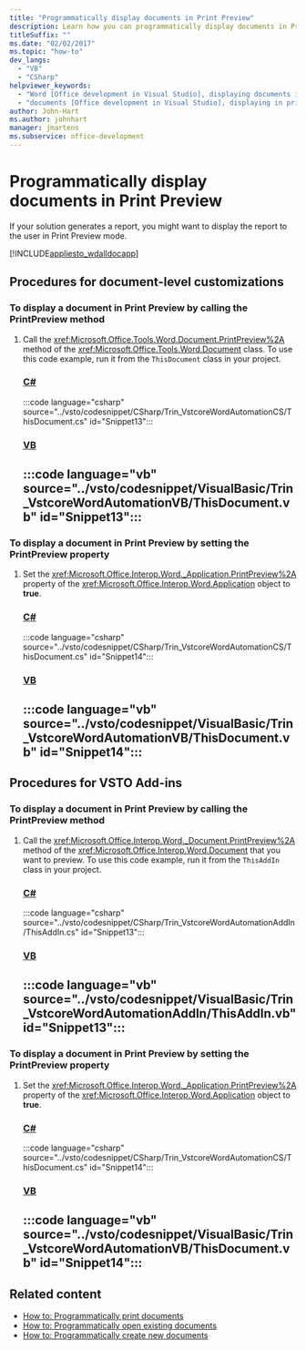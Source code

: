 ```yaml
---
title: "Programmatically display documents in Print Preview"
description: Learn how you can programmatically display documents in Print Preview in a Microsoft Word document.
titleSuffix: ""
ms.date: "02/02/2017"
ms.topic: "how-to"
dev_langs:
  - "VB"
  - "CSharp"
helpviewer_keywords:
  - "Word [Office development in Visual Studio], displaying documents in print preview"
  - "documents [Office development in Visual Studio], displaying in print preview"
author: John-Hart
ms.author: johnhart
manager: jmartens
ms.subservice: office-development
---
```

# Programmatically display documents in Print Preview

  If your solution generates a report, you might want to display the report to the user in Print Preview mode.

 [!INCLUDE[appliesto_wdalldocapp](../vsto/includes/appliesto-wdalldocapp-md.md)]

## Procedures for document-level customizations

### To display a document in Print Preview by calling the PrintPreview method

1. Call the <xref:Microsoft.Office.Tools.Word.Document.PrintPreview%2A> method of the <xref:Microsoft.Office.Tools.Word.Document> class. To use this code example, run it from the `ThisDocument` class in your project.

     ### [C#](#tab/csharp)
     :::code language="csharp" source="../vsto/codesnippet/CSharp/Trin_VstcoreWordAutomationCS/ThisDocument.cs" id="Snippet13":::

     ### [VB](#tab/vb)
     :::code language="vb" source="../vsto/codesnippet/VisualBasic/Trin_VstcoreWordAutomationVB/ThisDocument.vb" id="Snippet13":::
     ---

### To display a document in Print Preview by setting the PrintPreview property

1. Set the <xref:Microsoft.Office.Interop.Word._Application.PrintPreview%2A> property of the <xref:Microsoft.Office.Interop.Word.Application> object to **true**.

     ### [C#](#tab/csharp)
     :::code language="csharp" source="../vsto/codesnippet/CSharp/Trin_VstcoreWordAutomationCS/ThisDocument.cs" id="Snippet14":::

     ### [VB](#tab/vb)
     :::code language="vb" source="../vsto/codesnippet/VisualBasic/Trin_VstcoreWordAutomationVB/ThisDocument.vb" id="Snippet14":::
     ---

## Procedures for VSTO Add-ins

### To display a document in Print Preview by calling the PrintPreview method

1. Call the <xref:Microsoft.Office.Interop.Word._Document.PrintPreview%2A> method of the <xref:Microsoft.Office.Interop.Word.Document> that you want to preview. To use this code example, run it from the `ThisAddIn` class in your project.

     ### [C#](#tab/csharp)
     :::code language="csharp" source="../vsto/codesnippet/CSharp/Trin_VstcoreWordAutomationAddIn/ThisAddIn.cs" id="Snippet13":::

     ### [VB](#tab/vb)
     :::code language="vb" source="../vsto/codesnippet/VisualBasic/Trin_VstcoreWordAutomationAddIn/ThisAddIn.vb" id="Snippet13":::
     ---

### To display a document in Print Preview by setting the PrintPreview property

1. Set the <xref:Microsoft.Office.Interop.Word._Application.PrintPreview%2A> property of the <xref:Microsoft.Office.Interop.Word.Application> object to **true**.

     ### [C#](#tab/csharp)
     :::code language="csharp" source="../vsto/codesnippet/CSharp/Trin_VstcoreWordAutomationCS/ThisDocument.cs" id="Snippet14":::

     ### [VB](#tab/vb)
     :::code language="vb" source="../vsto/codesnippet/VisualBasic/Trin_VstcoreWordAutomationVB/ThisDocument.vb" id="Snippet14":::
     ---

## Related content
- [How to: Programmatically print documents](../vsto/how-to-programmatically-print-documents.md)
- [How to: Programmatically open existing documents](../vsto/how-to-programmatically-open-existing-documents.md)
- [How to: Programmatically create new documents](../vsto/how-to-programmatically-create-new-documents.md)

